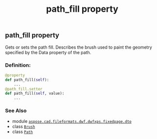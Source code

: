 ﻿---
title: path_fill property
second_title: Aspose.CAD for Python via .NET API References
description: 
type: docs
weight: 150
url: /python-net/aspose.cad.fileformats.dwf.dwfxps.fixedpage.dto/path/path_fill/
is_root: false
---

## path_fill property


Gets or sets the path fill.
Describes the brush used to paint the geometry
specified by the Data property of the path.
### Definition:
```python
@property
def path_fill(self):
    ...
@path_fill.setter
def path_fill(self, value):
    ...
```

### See Also
* module [`aspose.cad.fileformats.dwf.dwfxps.fixedpage.dto`](../../)
* class [`Brush`](/cad/python-net/aspose.cad.fileformats.dwf.dwfxps.fixedpage.dto/brush)
* class [`Path`](/cad/python-net/aspose.cad.fileformats.dwf.dwfxps.fixedpage.dto/path)
